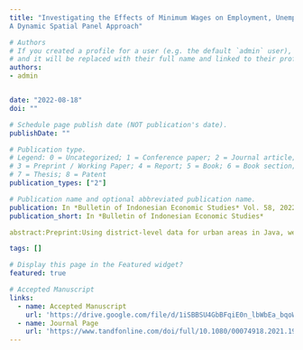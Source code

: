 ```yaml
---
title: "Investigating the Effects of Minimum Wages on Employment, Unemployment, and Labour Participation in Java Indonesia:
A Dynamic Spatial Panel Approach"

# Authors
# If you created a profile for a user (e.g. the default `admin` user), write the username (folder name) here 
# and it will be replaced with their full name and linked to their profile.
authors:
- admin


date: "2022-08-18"
doi: ""

# Schedule page publish date (NOT publication's date).
publishDate: ""

# Publication type.
# Legend: 0 = Uncategorized; 1 = Conference paper; 2 = Journal article;
# 3 = Preprint / Working Paper; 4 = Report; 5 = Book; 6 = Book section;
# 7 = Thesis; 8 = Patent
publication_types: ["2"]

# Publication name and optional abbreviated publication name.
publication: In *Bulletin of Indonesian Economic Studies* Vol. 58, 2022
publication_short: In *Bulletin of Indonesian Economic Studies*

abstract:Preprint:Using district-level data for urban areas in Java, we assess the impact of minimum wages on formal- and informal-sector employment, unemployment and labour participation. We employ the spatial Durbin model for our estimation and allow labour markets to be spatially correlated across districts. Our findings suggest that a minimum-wage rise affects mainly the local labour market where the minimum-wage increase occurs. The spillover effects of a minimum-wage increase on neighbouring districts are negligible, except for the impact on labour participation. The results of this study highlight the need to account for spatial dependence when modelling formal-sector employment, unemployment and labour participation, as we found those variables to be geographically correlated, at least across districts in Java. 

tags: []

# Display this page in the Featured widget?
featured: true

# Accepted Manuscript
links:
  - name: Accepted Manuscript
    url: 'https://drive.google.com/file/d/1iSBBSU4GbBFqiE0n_lbWbEa_bqoWxL_e/view?usp=sharing'
  - name: Journal Page
    url: 'https://www.tandfonline.com/doi/full/10.1080/00074918.2021.1914817'
---
```

